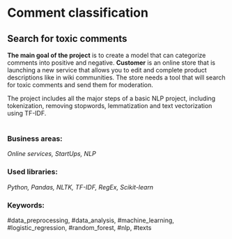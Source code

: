 # Comment classification
## Search for toxic comments

**The main goal of the project** is to create a model that can categorize comments into positive and negative. **Customer** is an online store that is launching a new service that allows you to edit and complete product descriptions like in wiki communities. The store needs a tool that will search for toxic comments and send them for moderation. 

The project includes all the major steps of a basic NLP project, including tokenization, removing stopwords, lemmatization and text vectorization using TF-IDF. <br><br>

### Business areas:
*Online services, StartUps, NLP*

### Used libraries:
*Python, Pandas, NLTK, TF-IDF, RegEx, Scikit-learn*

### Keywords:
#data_preprocessing, #data_analysis, #machine_learning, #logistic_regression, #random_forest, #nlp, #texts
